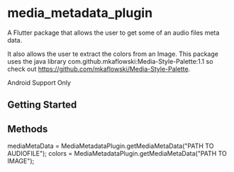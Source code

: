 # media_metadata_plugin

A Flutter package that allows the user to get some of an audio files meta data.  

It also allows the user te extract the colors from an Image.  This package uses the java library com.github.mkaflowski:Media-Style-Palette:1.1 so check out https://github.com/mkaflowski/Media-Style-Palette. 

Android Support Only

## Getting Started

<uses-permission android:name="android.permission.WRITE_EXTERNAL_STORAGE" />
<uses-permission android:name="android.permission.READ_EXTERNAL_STORAGE" />


## Methods

mediaMetaData = MediaMetadataPlugin.getMediaMetaData("PATH TO AUDIOFILE");
colors = MediaMetadataPlugin.getMediaMetaData("PATH TO IMAGE");


